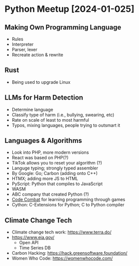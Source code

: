 # Python Meetup [2024-01-025]

## Making Own Programming Language
+ Rules
+ Interpreter
+ Parser, lexer
+ Recreate action & rewrite

## Rust
+ Being used to upgrade Linux

## LLMs for Harm Detection
+ Determine language
+ Classify type of harm (i.e., bullying, swearing, etc)
+ Rate on scale of least to most harmful
+ Typos, mixing languages, people trying to outsmart it

## Languages & Algorithms
+ Look into PHP, more modern versions
+ React was based on PHP(?)
+ TikTok allows you to reset your algorithm (?)
+ Languge typing; strongly typed assembler
+ By Google: Go; Carbon (adding onto C++)
+ HTMX; adding more JS to HTML
+ PyScript: Python that compiles to JavaScript
+ WASM
+ ABC company that created Python (?)
+ [Code Combat](https://codecombat.com/) for learning programming through games
+ Cython: C-Extensions for Python; C to Python compiler

## Climate Change Tech
+ Climate change tech work: https://www.terra.do/
+ https://www.eia.gov/
  + Open API
  + Time Series DB
+ Carbon Hacking: https://hack.greensoftware.foundation/ 
+ Women Who Code: https://womenwhocode.com/